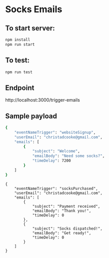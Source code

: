 # Socks Emails

## To start server:
```bash
npm install
npm run start
```

## To test:
```bash
npm run test
```

## Endpoint
http://localhost:3000/trigger-emails

## Sample payload
```bash
{
    "eventNameTrigger": "websiteSignup",
    "userEmail": "christadcooke@gmail.com",
    "emails": [
        {
            "subject": "Welcome",
            "emailBody": "Need some socks?",
            "timeDelay": 7200
        }
    ]
}
```
```
{
    "eventNameTrigger": "socksPurchased",
    "userEmail": "christadcooke@gmail.com",
    "emails": [
        {
            "subject": "Payment received",
            "emailBody": "Thank you!",
            "timeDelay": 0
        },
        {
            "subject": "Socks dispatched!",
            "emailBody": "Get ready!",
            "timeDelay": 0
        }
    ]
}
```


